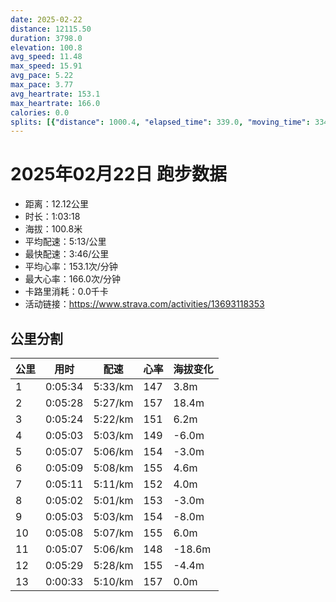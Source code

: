 ```yaml
---
date: 2025-02-22
distance: 12115.50
duration: 3798.0
elevation: 100.8
avg_speed: 11.48
max_speed: 15.91
avg_pace: 5.22
max_pace: 3.77
avg_heartrate: 153.1
max_heartrate: 166.0
calories: 0.0
splits: [{"distance": 1000.4, "elapsed_time": 339.0, "moving_time": 334.0, "average_speed": 3.0, "pace": 5.5555666666666665, "average_heartrate": 147.78018575851394, "elevation_difference": 3.8, "split_number": 1}, {"distance": 999.9, "elapsed_time": 328.0, "moving_time": 328.0, "average_speed": 3.05, "pace": 5.464491803278689, "average_heartrate": 157.77064220183487, "elevation_difference": 18.4, "split_number": 2}, {"distance": 1002.9, "elapsed_time": 324.0, "moving_time": 324.0, "average_speed": 3.1, "pace": 5.376354838709677, "average_heartrate": 151.5185185185185, "elevation_difference": 6.2, "split_number": 3}, {"distance": 998.2, "elapsed_time": 303.0, "moving_time": 303.0, "average_speed": 3.29, "pace": 5.065866261398176, "average_heartrate": 149.993399339934, "elevation_difference": -6.0, "split_number": 4}, {"distance": 1001.0, "elapsed_time": 307.0, "moving_time": 307.0, "average_speed": 3.26, "pace": 5.112484662576687, "average_heartrate": 154.68627450980392, "elevation_difference": -3.0, "split_number": 5}, {"distance": 1001.0, "elapsed_time": 309.0, "moving_time": 309.0, "average_speed": 3.24, "pace": 5.144043209876543, "average_heartrate": 155.20388349514562, "elevation_difference": 4.6, "split_number": 6}, {"distance": 997.1, "elapsed_time": 311.0, "moving_time": 311.0, "average_speed": 3.21, "pace": 5.192118380062305, "average_heartrate": 152.57556270096464, "elevation_difference": 4.0, "split_number": 7}, {"distance": 1002.4, "elapsed_time": 302.0, "moving_time": 302.0, "average_speed": 3.32, "pace": 5.020090361445783, "average_heartrate": 153.2317880794702, "elevation_difference": -3.0, "split_number": 8}, {"distance": 997.3, "elapsed_time": 303.0, "moving_time": 303.0, "average_speed": 3.29, "pace": 5.065866261398176, "average_heartrate": 154.67656765676568, "elevation_difference": -8.0, "split_number": 9}, {"distance": 1002.2, "elapsed_time": 308.0, "moving_time": 308.0, "average_speed": 3.25, "pace": 5.128215384615384, "average_heartrate": 155.14935064935065, "elevation_difference": 6.0, "split_number": 10}, {"distance": 1001.0, "elapsed_time": 307.0, "moving_time": 307.0, "average_speed": 3.26, "pace": 5.112484662576687, "average_heartrate": 148.83828382838283, "elevation_difference": -18.6, "split_number": 11}, {"distance": 999.0, "elapsed_time": 329.0, "moving_time": 329.0, "average_speed": 3.04, "pace": 5.482467105263157, "average_heartrate": 155.6952380952381, "elevation_difference": -4.4, "split_number": 12}, {"distance": 106.4, "elapsed_time": 38.0, "moving_time": 33.0, "average_speed": 3.22, "pace": 5.175993788819875, "average_heartrate": 157.3939393939394, "elevation_difference": 0.0, "split_number": 13}]
---
```


# 2025年02月22日 跑步数据

- 距离：12.12公里
- 时长：1:03:18
- 海拔：100.8米
- 平均配速：5:13/公里
- 最快配速：3:46/公里
- 平均心率：153.1次/分钟
- 最大心率：166.0次/分钟
- 卡路里消耗：0.0千卡
- 活动链接：https://www.strava.com/activities/13693118353

## 公里分割

| 公里 | 用时 | 配速 | 心率 | 海拔变化 |
|------|------|------|------|------|
| 1 | 0:05:34 | 5:33/km | 147 | 3.8m |
| 2 | 0:05:28 | 5:27/km | 157 | 18.4m |
| 3 | 0:05:24 | 5:22/km | 151 | 6.2m |
| 4 | 0:05:03 | 5:03/km | 149 | -6.0m |
| 5 | 0:05:07 | 5:06/km | 154 | -3.0m |
| 6 | 0:05:09 | 5:08/km | 155 | 4.6m |
| 7 | 0:05:11 | 5:11/km | 152 | 4.0m |
| 8 | 0:05:02 | 5:01/km | 153 | -3.0m |
| 9 | 0:05:03 | 5:03/km | 154 | -8.0m |
| 10 | 0:05:08 | 5:07/km | 155 | 6.0m |
| 11 | 0:05:07 | 5:06/km | 148 | -18.6m |
| 12 | 0:05:29 | 5:28/km | 155 | -4.4m |
| 13 | 0:00:33 | 5:10/km | 157 | 0.0m |

